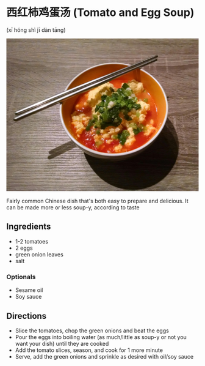 # 西红柿鸡蛋汤 (Tomato and Egg Soup)
(xī hóng shì jī dàn tāng)

![photo](tomato_and_egg_soup.jpg)

Fairly common Chinese dish that's both easy to prepare and delicious. It can be made more or less soup-y, according to taste

## Ingredients
- 1-2 tomatoes
- 2 eggs
- green onion leaves
- salt

### Optionals

- Sesame oil
- Soy sauce

## Directions

- Slice the tomatoes, chop the green onions and beat the eggs
- Pour the eggs into boiling water (as much/little as soup-y or not you want your dish) until they are cooked
- Add the tomato slices, season, and cook for 1 more minute
- Serve, add the green onions and sprinkle as desired with oil/soy sauce
